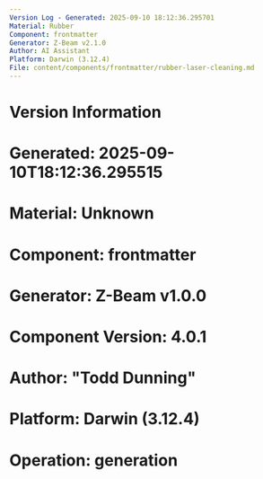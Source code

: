 ```yaml
---
Version Log - Generated: 2025-09-10 18:12:36.295701
Material: Rubber
Component: frontmatter
Generator: Z-Beam v2.1.0
Author: AI Assistant
Platform: Darwin (3.12.4)
File: content/components/frontmatter/rubber-laser-cleaning.md
---
```


# Version Information
# Generated: 2025-09-10T18:12:36.295515
# Material: Unknown
# Component: frontmatter
# Generator: Z-Beam v1.0.0
# Component Version: 4.0.1
# Author: "Todd Dunning"
# Platform: Darwin (3.12.4)
# Operation: generation
